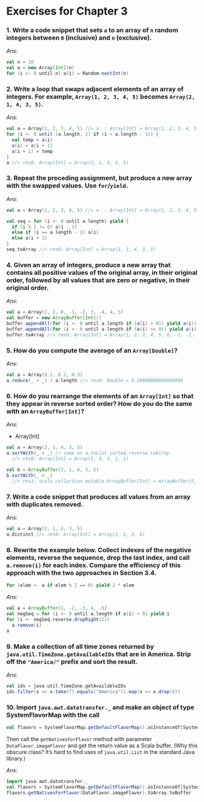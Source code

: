 Exercises for Chapter 3
=======================

### 1. Write a code snippet that sets `a` to an array of `n` random integers between `0` (inclusive) and `n` (exclusive).

_Ans_:

```scala
val n = 10
val a = new Array[Int](n)
for (i <- 0 until n) a(i) = Random.nextInt(n)
```

### 2. Write a loop that swaps adjacent elements of an array of integers. For example, `Array(1, 2, 3, 4, 5)` becomes `Array(2, 1, 4, 3, 5)`.

_Ans_:

```scala
val a = Array(1, 2, 3, 4, 5) //> a  : Array[Int] = Array(1, 2, 3, 4, 5)
for (i <- 0 until (a.length, 2) if (i < a.length - 1)) {
  val temp = a(i)
  a(i) = a(i + 1)
  a(i + 1) = temp
}
a //> res0: Array[Int] = Array(2, 1, 4, 3, 5)
```

### 3. Repeat the preceding assignment, but produce a new array with the swapped values. Use `for`/`yield`.

_Ans_:

```scala
val a = Array(1, 2, 3, 4, 5) //> a  : Array[Int] = Array(1, 2, 3, 4, 5)

val seq = for (i <- 0 until a.length) yield {
  if (i % 2 != 0) a(i - 1)
  else if (i == a.length - 1) a(i)
  else a(i + 1)
}
seq.toArray //> res0: Array[Int] = Array(2, 1, 4, 3, 5)
```

### 4. Given an array of integers, produce a new array that contains all positive values of the original array, in their original order, followed by all values that are zero or negative, in their original order.

_Ans_:

```scala
val a = Array(1, 2, 0, -1, -2, 3, -4, 4, 5)
val buffer = new ArrayBuffer[Int]()
buffer.appendAll(for (i <- 0 until a.length if (a(i) > 0)) yield a(i))
buffer.appendAll(for (i <- 0 until a.length if (a(i) <= 0)) yield a(i))
buffer.toArray //> res0: Array[Int] = Array(1, 2, 3, 4, 5, 0, -1, -2, -4)
```

### 5. How do you compute the average of an `Array[Double]`?

_Ans_:

```scala
val a = Array(0.1, 0.2, 0.3)
a.reduce(_ + _) / a.length //> res0: Double = 0.20000000000000004
```

### 6. How do you rearrange the elements of an `Array[Int]` so that they appear in reverse sorted order? How do you do the same with an `ArrayBuffer[Int]`?

_Ans_:

* Array[Int]

```scala
val a = Array(2, 1, 4, 3, 5)
a.sortWith(_ > _) // same as a.toList.sorted.reverse.toArray
  //> res0: Array[Int] = Array(5, 4, 3, 2, 1)
  
val b = ArrayBuffer(2, 1, 4, 3, 5)
b.sortWith(_ > _)
  //> res1: scala.collection.mutable.ArrayBuffer[Int] = ArrayBuffer(5, 4, 3, 2, 1)
```

### 7. Write a code snippet that produces all values from an array with duplicates removed.

_Ans_:

```scala
val a = Array(2, 1, 2, 3, 5)
a.distinct //> res0: Array[Int] = Array(2, 1, 3, 5)
```

### 8. Rewrite the example below. Collect indexes of the negative elements, reverse the sequence, drop the last index, and call `a.remove(i)` for each index. Compare the efficiency of this approach with the two approaches in Section 3.4.

```scala
for (elem <- a if elem % 2 == 0) yield 2 * elem
```

_Ans_: 

```scala
val a = ArrayBuffer(1, -2, -3, 4, -5)
val negSeq = for (i <- 0 until a.length if a(i) < 0) yield i
for (i <- negSeq.reverse.dropRight(1))
  a.remove(i)
a     
```

### 9. Make a collection of all time zones returned by `java.util.TimeZone.getAvailableIDs` that are in America. Strip off the `"America/"` prefix and sort the result.

_Ans_:

```scala
val ids = java.util.TimeZone.getAvailableIDs
ids.filter(x => x.take(7).equals("America")).map(x => x.drop(8))
```

### 10. Import `java.awt.datatransfer._` and make an object of type SystemFlavorMap with the call

```scala
val flavors = SystemFlavorMap.getDefaultFlavorMap().asInstanceOf[SystemFlavorMap]
```

Then call the `getNativesForFlavor` method with parameter `DataFlavor.imageFlavor` and get the return value as a Scala buffer. (Why this obscure class? It’s hard to find uses of `java.util.List` in the standard Java library.)

_Ans_:

```scala
import java.awt.datatransfer._
val flavors = SystemFlavorMap.getDefaultFlavorMap().asInstanceOf[SystemFlavorMap]
flavors.getNativesForFlavor(DataFlavor.imageFlavor).toArray.toBuffer
```
